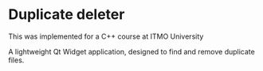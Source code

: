 # Duplicate deleter
This was implemented for a C++ course at ITMO University

A lightweight Qt Widget application, designed to find and remove duplicate files.
